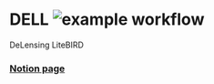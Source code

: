 # DELL ![example workflow](https://github.com/antolonappan/dell/actions/workflows/update.yml/badge.svg)
DeLensing LiteBIRD
### [Notion page](https://antolonappan.notion.site/Dell-7e778afb496b4a2897337cc01a390c75)
